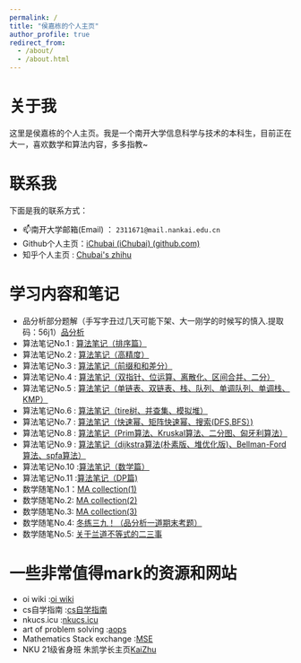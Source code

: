 ```yaml
---
permalink: /
title: "侯嘉栋的个人主页"
author_profile: true
redirect_from: 
  - /about/
  - /about.html
---
```

# 关于我
这里是侯嘉栋的个人主页。我是一个南开大学信息科学与技术的本科生，目前正在大一，喜欢数学和算法内容，多多指教~
# 联系我
下面是我的联系方式：
 - 📫南开大学邮箱(Email) ： `2311671@mail.nankai.edu.cn`
 - Github个人主页：[iChubai (iChubai) (github.com)](https://github.com/iChubai)
 - 知乎个人主页 : [Chubai's zhihu](https://www.zhihu.com/people/chu-bai-13-4)

# 学习内容和笔记
 - 品分析部分题解（手写字丑过几天可能下架、大一刚学的时候写的慎入.提取码：56j1）[品分析](https://pan.baidu.com/s/1MZtp4td2M8rcQz--tpMfSA)
 - 算法笔记No.1 : [算法笔记（排序篇）](https://zhuanlan.zhihu.com/p/671231191)
 - 算法笔记No.2 : [算法笔记（高精度）](https://zhuanlan.zhihu.com/p/679063770)
 - 算法笔记No.3 : [算法笔记（前缀和和差分）](https://zhuanlan.zhihu.com/p/679260528)
 - 算法笔记No.4 : [算法笔记（双指针、位运算、离散化、区间合并、二分）](https://zhuanlan.zhihu.com/p/679842801)
 - 算法笔记No.5 : [算法笔记（单链表、双链表、栈、队列、单调队列、单调栈、KMP）](https://zhuanlan.zhihu.com/p/679873064)
 - 算法笔记No.6 : [算法笔记（tire树、并查集、模拟堆）](https://zhuanlan.zhihu.com/p/681300806)
 - 算法笔记No.7 : [算法笔记（快速幂、矩阵快速幂、搜索(DFS,BFS）)](https://zhuanlan.zhihu.com/p/683451679)
 - 算法笔记No.8 : [算法笔记（Prim算法、Kruskal算法、二分图、匈牙利算法）](https://zhuanlan.zhihu.com/p/685637694)
 - 算法笔记No.9 : [算法笔记（dijkstra算法(朴素版、堆优化版)、Bellman-Ford算法、spfa算法）](https://zhuanlan.zhihu.com/p/684656346)
 - 算法笔记No.10 :[算法笔记（数学篇）](https://zhuanlan.zhihu.com/p/685767000)
 - 算法笔记No.11 :[算法笔记（DP篇)](https://zhuanlan.zhihu.com/p/688719531)
 - 数学随笔No.1：[MA collection(1)](https://zhuanlan.zhihu.com/p/677811582)
 - 数学随笔No.2: [MA collection(2)](https://zhuanlan.zhihu.com/p/677914525)
 - 数学随笔No.3: [MA collection(3)](https://zhuanlan.zhihu.com/p/680281501)
 - 数学随笔No.4: [冬练三九！（品分析一道期末考题）](https://zhuanlan.zhihu.com/p/679674494)
 - 数学随笔No.5: [关于兰道不等式的二三事](https://zhuanlan.zhihu.com/p/695744164)
# 一些非常值得mark的资源和网站
 - oi wiki :[oi wiki](https://oi-wiki.org/)
 - cs自学指南 :[cs自学指南](https://csdiy.wiki/)
 - nkucs.icu :[nkucs.icu](https://nkucs.icu/)
 - art of problem solving :[aops](https://artofproblemsolving.com/)
 - Mathematics Stack exchange :[MSE](https://math.stackexchange.com/)
 - NKU 21级省身班 朱凯学长主页[KaiZhu](https://mmkaymath.github.io/KaiZhu.github.io/)


